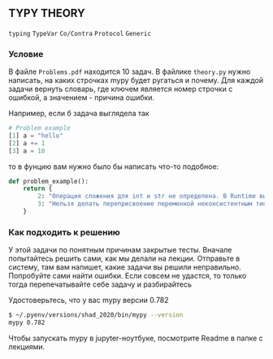 ## TYPY THEORY

`typing` `TypeVar` `Co/Contra` `Protocol` `Generic`

### Условие

В файле `Problems.pdf` находится 10 задач. В файлике `theory.py` нужно написать, на каких строчках mypy будет ругаться и почему.
Для каждой задачи вернуть словарь, где ключем является номер строчки с ошибкой, а значением - причина ошибки.

Например, если б задача выглядела так
```python
# Problem example
[1] a = "hello"
[2] a += 1
[3] a = 10
```
то в фунцию вам нужно было бы написать что-то подобное:
```python
def problem_example():
    return {
        2: "Операция сложения для int и str не определена. В Runtime вылетела бы ошибка",
        3: "Нельзя делать переприсвоение переменной неконсистентным типом. Это может привести к TypeError при вызове методов, которые ниже по коду работают с изначальным типом"
    }
```

### Как подходить к решению

У этой задачи по понятным причинам закрытые тесты. Вначале попытайтесь решить сами, как мы делали на лекции. 
Отправьте в систему, там вам напишет, какие задачи вы решили неправильно.
Попробуйте сами найти ошибки. Если совсем не удастся, то только тогда перепечатывайте себе задачу и разбирайтесь

Удостоверьтесь, что у вас mypy версии 0.782

```bash
$ ~/.pyenv/versions/shad_2020/bin/mypy --version
mypy 0.782
```

Чтобы запускать mypy в jupyter-ноутбуке, посмотрите Readme в папке с лекциями.
